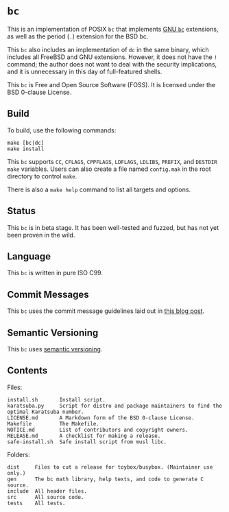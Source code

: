# `bc`

This is an implementation of POSIX `bc` that implements
[GNU `bc`](https://www.gnu.org/software/bc/) extensions, as well as the period
(`.`) extension for the BSD bc.

This `bc` also includes an implementation of `dc` in the same binary, which
includes all FreeBSD and GNU extensions. However, it does not have the `!`
command; the author does not want to deal with the security implications, and it
is unnecessary in this day of full-featured shells.

This `bc` is Free and Open Source Software (FOSS). It is licensed under the BSD
0-clause License.

## Build

To build, use the following commands:

```
make [bc|dc]
make install
```

This `bc` supports `CC`, `CFLAGS`, `CPPFLAGS`, `LDFLAGS`, `LDLIBS`, `PREFIX`,
and `DESTDIR` `make` variables. Users can also create a file named `config.mak`
in the root directory to control `make`.

There is also a `make help` command to list all targets and options.

## Status

This `bc` is in beta stage. It has been well-tested and fuzzed, but has not yet
been proven in the wild.

## Language

This `bc` is written in pure ISO C99.

## Commit Messages

This `bc` uses the commit message guidelines laid out in
[this blog post](http://tbaggery.com/2008/04/19/a-note-about-git-commit-messages.html).

## Semantic Versioning

This `bc` uses [semantic versioning](http://semver.org/).

## Contents

Files:

	install.sh       Install script.
	karatsuba.py     Script for distro and package maintainers to find the optimal Karatsuba number.
	LICENSE.md       A Markdown form of the BSD 0-clause License.
	Makefile         The Makefile.
	NOTICE.md        List of contributors and copyright owners.
	RELEASE.md       A checklist for making a release.
	safe-install.sh  Safe install script from musl libc.

Folders:

	dist     Files to cut a release for toybox/busybox. (Maintainer use only.)
	gen      The bc math library, help texts, and code to generate C source.
	include  All header files.
	src      All source code.
	tests    All tests.
